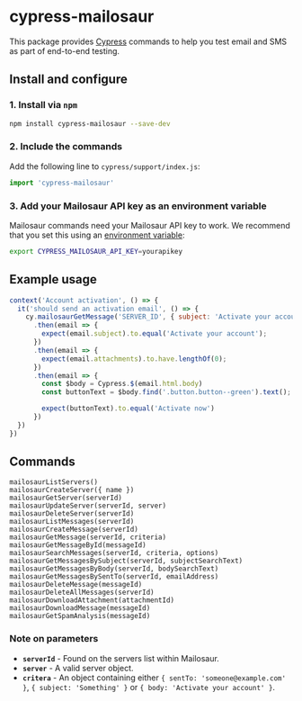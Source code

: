 # cypress-mailosaur

This package provides [Cypress](https://cypress.io) commands to help you test email and SMS as part of end-to-end testing.

## Install and configure

### 1. Install via `npm`

```sh
npm install cypress-mailosaur --save-dev
```

### 2. Include the commands

Add the following line to `cypress/support/index.js`:

```js
import 'cypress-mailosaur'
```

### 3. Add your Mailosaur API key as an environment variable

Mailosaur commands need your Mailosaur API key to work. We recommend that you set this using an [environment variable](https://docs.cypress.io/guides/guides/environment-variables.html):

```sh
export CYPRESS_MAILOSAUR_API_KEY=yourapikey
```

## Example usage

```js
context('Account activation', () => {
  it('should send an activation email', () => {
    cy.mailosaurGetMessage('SERVER_ID', { subject: 'Activate your account' })
      .then(email => {
        expect(email.subject).to.equal('Activate your account');
      })
      .then(email => {
        expect(email.attachments).to.have.lengthOf(0);
      })
      .then(email => {
        const $body = Cypress.$(email.html.body)
        const buttonText = $body.find('.button.button--green').text();

        expect(buttonText).to.equal('Activate now')
      })
  })
})
```

## Commands

```
mailosaurListServers()
mailosaurCreateServer({ name })
mailosaurGetServer(serverId)
mailosaurUpdateServer(serverId, server)
mailosaurDeleteServer(serverId)
mailosaurListMessages(serverId)
mailosaurCreateMessage(serverId)
mailosaurGetMessage(serverId, criteria)
mailosaurGetMessageById(messageId)
mailosaurSearchMessages(serverId, criteria, options)
mailosaurGetMessagesBySubject(serverId, subjectSearchText)
mailosaurGetMessagesByBody(serverId, bodySearchText)
mailosaurGetMessagesBySentTo(serverId, emailAddress)
mailosaurDeleteMessage(messageId)
mailosaurDeleteAllMessages(serverId)
mailosaurDownloadAttachment(attachmentId)
mailosaurDownloadMessage(messageId)
mailosaurGetSpamAnalysis(messageId)
```

### Note on parameters

- **`serverId`** - Found on the servers list within Mailosaur.
- **`server`** - A valid server object.
- **`critera`** - An object containing either `{ sentTo: 'someone@example.com' }`, `{ subject: 'Something' }` or `{ body: 'Activate your account' }`.

